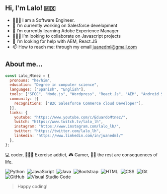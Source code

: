 ## Hi, I'm Lalo! 🇲🇽


- 👨🏻‍💻 I am a Software Engineer.
- 🔭 I’m currently working on Salesforce development
- 🌱 I’m currently learning Adobe Experience Manager
- 🧑🏻‍🏫 I’m looking to collaborate on Javascript projects
- 🤔 I’m looking for help with AEM, React.JS
- 📫 How to reach me: through my email juanedml@gmail.com

## About me...

```js
const Lalo_Mtnez = {
  pronouns: "he/him",
  education: "Degree in computer science",
  languages: ["Spanish", "English"],
  tools: ["SFCC", "Node.js", "Wordpress", "React.Js", "AEM", "Android Studio"],
  community: [{
    recognitions: ["B2C Salesforce Commerce cloud Developer"],
  }],
  links: {
    youtube: "https://www.youtube.com/c/EduardoMtnez/",
    twitch: "https://www.twitch.tv/lalo_lh",
    instagram: "https://www.instagram.com/lalo_lh/",
    twitter: "https://twitter.com/lalo_lh",
    linkedin: "https://www.linkedin.com/in/juanedml/"
  },
};
```

💻 coder, 🏋🏽‍♂️ Exercise addict, 🎮 Gamer, 🧔🏻 the rest are consequences of life.

![Python](https://img.shields.io/badge/-Python-05122A?style=flat&logo=python)&nbsp;
![JavaScript](https://img.shields.io/badge/-JavaScript-05122A?style=flat&logo=javascript)&nbsp;
![Java](https://img.shields.io/badge/-Java-05122A?style=flat&logo=Java&logoColor=FFA518)&nbsp;
![Bootstrap](https://img.shields.io/badge/-Bootstrap-05122A?style=flat&logo=bootstrap&logoColor=563D7C)&nbsp;
![HTML](https://img.shields.io/badge/-HTML-05122A?style=flat&logo=HTML5)&nbsp;
![CSS](https://img.shields.io/badge/-CSS-05122A?style=flat&logo=CSS3&logoColor=1572B6)&nbsp;
![Git](https://img.shields.io/badge/-Git-05122A?style=flat&logo=git)&nbsp;
![GitHub](https://img.shields.io/badge/-GitHub-05122A?style=flat&logo=github)&nbsp;
![Visual Studio Code](https://img.shields.io/badge/-Visual%20Studio%20Code-05122A?style=flat&logo=visual-studio-code&logoColor=007ACC)&nbsp;

> Happy coding!
